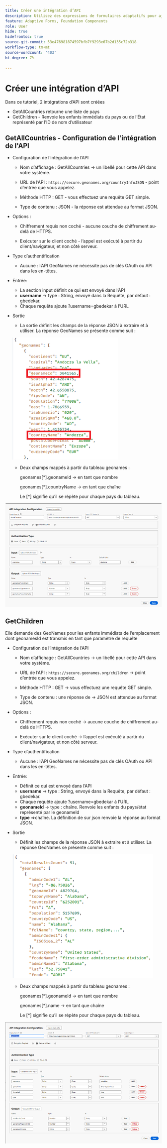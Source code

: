 ```yaml
---
title: Créer une intégration d’API
description: Utilisez des expressions de formulaires adaptatifs pour ajouter la validation et le calcul automatiques ainsi que pour activer ou désactiver la visibilité d’une section.
feature: Adaptive Forms, Foundation Components
role: User
hide: true
hidefromtoc: true
source-git-commit: 53e476981874597bfb7f9293e67b2d135c72b318
workflow-type: tm+mt
source-wordcount: '403'
ht-degree: 7%

---
```



# Créer une intégration d’API

Dans ce tutoriel, 2 intégrations d’API sont créées

- GetAllCountries retourne une liste de pays
- GetChildren - Renvoie les enfants immédiats du pays ou de l’État représenté par l’ID de nom d’utilisateur

## GetAllCountries - Configuration de l&#39;intégration de l&#39;API

- Configuration de l’intégration de l’API

   - Nom d’affichage : GetAllCountries → un libellé pour cette API dans votre système.

   - URL de l’API : `https://secure.geonames.org/countryInfoJSON` - point d’entrée que vous appelez.

   - Méthode HTTP : GET - vous effectuez une requête GET simple.

   - Type de contenu : JSON - la réponse est attendue au format JSON.

- Options :

   - Chiffrement requis non coché - aucune couche de chiffrement au-delà de HTTPS.

   - Exécuter sur le client coché - l’appel est exécuté à partir du client/navigateur, et non côté serveur.
- Type d’authentification
   - Aucune : l’API GeoNames ne nécessite pas de clés OAuth ou API dans les en-têtes.
- Entrée:
   - La section input définit ce qui est envoyé dans l’API
   - **username** → type : String, envoyé dans la Requête, par défaut : gbedekar.
   - Chaque requête ajoute ?username=gbedekar à l’URL
- Sortie
   - La sortie définit les champs de la réponse JSON à extraire et à utiliser.
La réponse GeoNames se présente comme suit :

  ![réponse-json](assets/geonames-data.png)
   - Deux champs mappés à partir du tableau geonames :

     geonames[*].geonameId → en tant que nombre

     geonames[*].countryName → en tant que chaîne

     Le [*] signifie qu’il se répète pour chaque pays du tableau.



![obtenir-tous-les-pays &#x200B;](assets/api-integration.png)


## GetChildren

Elle demande des GeoNames pour les enfants immédiats de l’emplacement dont geonamesId est transmis en tant que paramètre de requête

- Configuration de l’intégration de l’API

   - Nom d’affichage : GetAllCountries → un libellé pour cette API dans votre système.

   - URL de l’API : `https://secure.geonames.org/children` → point d’entrée que vous appelez.

   - Méthode HTTP : GET → vous effectuez une requête GET simple.

   - Type de contenu : une réponse de → JSON est attendue au format JSON.

- Options :

   - Chiffrement requis non coché → aucune couche de chiffrement au-delà de HTTPS.

   - Exécuter sur le client coché → l’appel est exécuté à partir du client/navigateur, et non côté serveur.
- Type d’authentification
   - Aucune : l’API GeoNames ne nécessite pas de clés OAuth ou API dans les en-têtes.
- Entrée:
   - Définit ce qui est envoyé dans l’API
   - **username** → type : String, envoyé dans la Requête, par défaut : gbedekar.
   - Chaque requête ajoute ?username=gbedekar à l’URL
   - **geonameId** -> type : chaîne. Renvoie les enfants du pays/état représenté par le geonameId
   - **type** =>chaîne. La définition de sur json renvoie la réponse au format JSON.
- Sortie
   - Définit les champs de la réponse JSON à extraire et à utiliser.
La réponse GeoNames se présente comme suit :

  ![réponse-json](assets/child-elements-data.png)
   - Deux champs mappés à partir du tableau geonames :

     geonames[*].geonameId → en tant que nombre

     geonames[*].name → en tant que chaîne

     Le [*] signifie qu’il se répète pour chaque pays du tableau.


![get-children](assets/get-children-api-integration.png)
